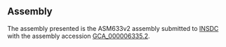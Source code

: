 

Assembly
--------

The assembly presented is the ASM633v2 assembly submitted to
[INSDC](http://www.insdc.org) with the assembly accession
[GCA\_000006335.2](http://www.ebi.ac.uk/ena/data/view/GCA_000006335.2).
